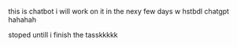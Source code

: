 this is chatbot i will work on it in the nexy few days w hstbdl chatgpt hahahah

stoped untill i finish the tasskkkkk
